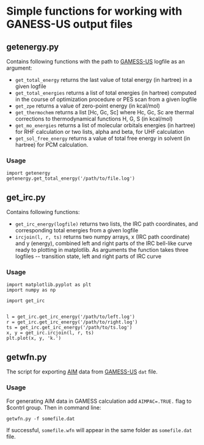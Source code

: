 # Simple functions for working with GANESS-US output files

## getenergy.py
Contains following functions with the path to [GAMESS-US](http://www.msg.ameslab.gov/gamess/)
logfile as an argument:
+ `get_total_energy` returns the last value of total energy (in
hartree) in a given logfile
+ `get_total_energies` returns a list of total energies (in hartree)
  computed in the course of optimization procedure or PES scan from a
  given logfile
+ `get_zpe` returns a value of zero-point energy (in kcal/mol)
+ `get_thermochem` returns a list [Hc, Gc, Sc] where Hc, Gc, Sc are
thermal corrections to thermodynamical functions H, G, S (in kcal/mol)
+ `get_mo_energies` returns a list of molecular orbitals energies
  (in hartree) for RHF calculation or two lists, alpha and beta, for
  UHF calculation
+ `get_sol_free_energy` returns a value of total free energy in solvent (in
hartree) for PCM calculation.

### Usage

```
import getenergy
getenergy.get_total_energy('/path/to/file.log')
```

## get_irc.py
Contains following functions:
+ `get_irc_energy(logfile)` returns two lists, the IRC path coordinates, and
corresponding total energies from a given logfile
+ `ircjoin(l, r, ts)` returns two numpy arrays, x (IRC path
  coordinate) and y (energy), combined left and right parts of the IRC
  bell-like curve ready to plotting in matplotlib. As arguments the
  function takes three logfiles -- transition state, left and right
  parts of IRC curve

### Usage

```
import matplotlib.pyplot as plt
import numpy as np

import get_irc


l = get_irc.get_irc_energy('/path/to/left.log')
r = get_irc.get_irc_energy('/path/to/right.log')
ts = get_irc.get_irc_energy('/path/to/ts.log')
x, y = get_irc.ircjoin(l, r, ts)
plt.plot(x, y, 'k.')
```

## getwfn.py
The script for exporting [AIM](http://www.chemistry.mcmaster.ca/aim/)
data from [GAMESS-US](http://www.msg.ameslab.gov/gamess/) `dat` file.
### Usage
For generating AIM data in GAMESS calculation add
`AIMPAC=.TRUE.` flag to $contrl group.
Then in command line:

```
getwfn.py -f somefile.dat
```
If successful, `somefile.wfn` will appear in the same folder as `somefile.dat` file.

